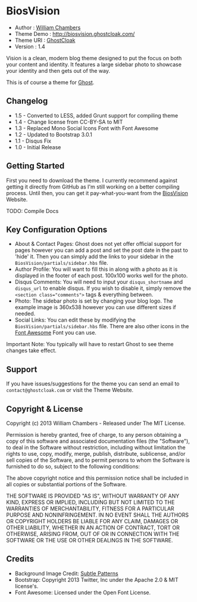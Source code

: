 # BiosVision

- Author     : [William Chambers](http://bioselement.com/)
- Theme Demo : http://biosvision.ghostcloak.com/
- Theme URI  : [GhostCloak](http://ghostcloak.com/)
- Version    : 1.4

Vision is a clean, modern blog theme designed to put the focus on both your content and identity. It features a large sidebar photo to showcase your identity and then gets out of the way.

This is of course a theme for [Ghost](http://github.com/tryghost/ghost/).

## Changelog

- 1.5 - Converted to LESS, added Grunt support for compiling theme
- 1.4 - Change license from CC-BY-SA to MIT
- 1.3 - Replaced Mono Social Icons Font with Font Awesome
- 1.2 - Updated to Bootstrap 3.0.1
- 1.1 - Disqus Fix
- 1.0 - Initial Release

## Getting Started

First you need to download the theme. I currently recommend against getting it directly from GitHub as I'm still working on a better compiling process. Until then, you can get it pay-what-you-want from the [BiosVision](http://biosvision.ghostcloak.com/) Website.

TODO: Compile Docs

## Key Configuration Options

- About & Contact Pages: Ghost does not yet offer official support for pages however you can add a post and set the post date in the past to 'hide' it. Then you can simply add the links to your sidebar in the `BiosVision/partials/sidebar.hbs` file.
- Author Profile: You will want to fill this in along with a photo as it is displayed in the footer of each post. 100x100 works well for the photo.
- Disqus Comments: You will need to input your `disqus_shortname` and `disqus_url` to enable disqus. If you wish to disable it, simply remove the `<section class="comments">` tags & everything between.
- Photo: The sidebar photo is set by changing your blog logo. The example image is 360x538 however you can use different sizes if needed.
- Social Links: You can edit these by modifying the `BiosVision/partials/sidebar.hbs` file. There are also other icons in the [Font Awesome](http://fontawesome.io/) Font you can use.

Important Note: You typically will have to restart Ghost to see theme changes take effect.

## Support

If you have issues/suggestions for the theme you can send an email to `contact@ghostcloak.com` or visit the Theme Website.

## Copyright & License

Copyright (c) 2013 William Chambers - Released under The MIT License.

Permission is hereby granted, free of charge, to any person obtaining a copy
of this software and associated documentation files (the "Software"), to deal
in the Software without restriction, including without limitation the rights
to use, copy, modify, merge, publish, distribute, sublicense, and/or sell
copies of the Software, and to permit persons to whom the Software is
furnished to do so, subject to the following conditions:

The above copyright notice and this permission notice shall be included in
all copies or substantial portions of the Software.

THE SOFTWARE IS PROVIDED "AS IS", WITHOUT WARRANTY OF ANY KIND, EXPRESS OR
IMPLIED, INCLUDING BUT NOT LIMITED TO THE WARRANTIES OF MERCHANTABILITY,
FITNESS FOR A PARTICULAR PURPOSE AND NONINFRINGEMENT. IN NO EVENT SHALL THE
AUTHORS OR COPYRIGHT HOLDERS BE LIABLE FOR ANY CLAIM, DAMAGES OR OTHER
LIABILITY, WHETHER IN AN ACTION OF CONTRACT, TORT OR OTHERWISE, ARISING FROM,
OUT OF OR IN CONNECTION WITH THE SOFTWARE OR THE USE OR OTHER DEALINGS IN
THE SOFTWARE.

## Credits

- Background Image Credit: [Subtle Patterns](http://subtlepatterns.com/)
- Bootstrap: Copyright 2013 Twitter, Inc under the Apache 2.0 & MIT license's.
- Font Awesome: Licensed under the Open Font License.
